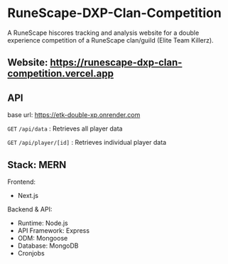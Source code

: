 # RuneScape-DXP-Clan-Competition

A RuneScape hiscores tracking and analysis website for a double experience competition of a RuneScape clan/guild (Elite Team Killerz).

## Website: https://runescape-dxp-clan-competition.vercel.app

## API

base url: https://etk-double-xp.onrender.com

`GET` `/api/data` : Retrieves all player data

`GET` `/api/player/[id]` : Retrieves individual player data

## Stack: MERN

Frontend:

- Next.js

Backend & API:

- Runtime: Node.js
- API Framework: Express
- ODM: Mongoose
- Database: MongoDB
- Cronjobs
